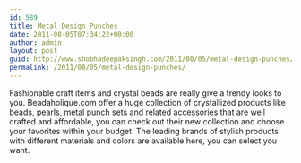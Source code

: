 ```yaml
---
id: 589
title: Metal Design Punches
date: 2011-08-05T07:34:22+00:00
author: admin
layout: post
guid: http://www.shobhadeepaksingh.com/2011/08/05/metal-design-punches/
permalink: /2011/08/05/metal-design-punches/
---
```

Fashionable craft items and crystal beads are really give a trendy looks to you. Beadaholique.com offer a huge collection of crystallized products like beads, pearls, [metal punch](http://www.beadaholique.com/c-62786-metal-design-punches.aspx) sets and related accessories that are well crafted and affordable, you can check out their new collection and choose your favorites within your budget. The leading brands of stylish products with different materials and colors are available here, you can select you want.